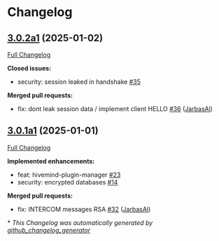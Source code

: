 # Changelog

## [3.0.2a1](https://github.com/JarbasHiveMind/HiveMind-core/tree/3.0.2a1) (2025-01-02)

[Full Changelog](https://github.com/JarbasHiveMind/HiveMind-core/compare/3.0.1a1...3.0.2a1)

**Closed issues:**

- security: session leaked in handshake [\#35](https://github.com/JarbasHiveMind/HiveMind-core/issues/35)

**Merged pull requests:**

- fix: dont leak session data / implement client HELLO [\#36](https://github.com/JarbasHiveMind/HiveMind-core/pull/36) ([JarbasAl](https://github.com/JarbasAl))

## [3.0.1a1](https://github.com/JarbasHiveMind/HiveMind-core/tree/3.0.1a1) (2025-01-01)

[Full Changelog](https://github.com/JarbasHiveMind/HiveMind-core/compare/3.0.0...3.0.1a1)

**Implemented enhancements:**

- feat: hivemind-plugin-manager [\#23](https://github.com/JarbasHiveMind/HiveMind-core/issues/23)
- security: encrypted databases [\#14](https://github.com/JarbasHiveMind/HiveMind-core/issues/14)

**Merged pull requests:**

- fix: INTERCOM messages RSA [\#32](https://github.com/JarbasHiveMind/HiveMind-core/pull/32) ([JarbasAl](https://github.com/JarbasAl))



\* *This Changelog was automatically generated by [github_changelog_generator](https://github.com/github-changelog-generator/github-changelog-generator)*

